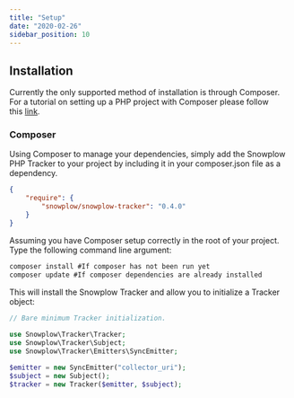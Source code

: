 ```yaml
---
title: "Setup"
date: "2020-02-26"
sidebar_position: 10
---
```


## Installation

Currently the only supported method of installation is through Composer. For a tutorial on setting up a PHP project with Composer please follow this [link](https://getcomposer.org/doc/00-intro.md).

### Composer

Using Composer to manage your dependencies, simply add the Snowplow PHP Tracker to your project by including it in your composer.json file as a dependency.

```json
{
    "require": {
        "snowplow/snowplow-tracker": "0.4.0"
    }
}
```

Assuming you have Composer setup correctly in the root of your project. Type the following command line argument:

```javascript
composer install #If composer has not been run yet
composer update #If composer dependencies are already installed
```

This will install the Snowplow Tracker and allow you to initialize a Tracker object:

```php
// Bare minimum Tracker initialization.
 
use Snowplow\Tracker\Tracker;
use Snowplow\Tracker\Subject;
use Snowplow\Tracker\Emitters\SyncEmitter;

$emitter = new SyncEmitter("collector_uri");
$subject = new Subject();
$tracker = new Tracker($emitter, $subject);
```
